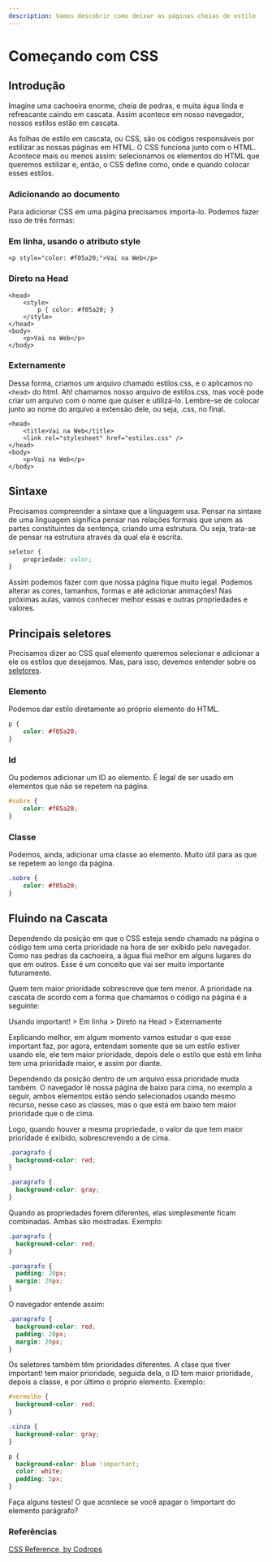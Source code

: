 ```yaml
---
description: Vamos descobrir como deixar as páginas cheias de estilo
---
```


# Começando com CSS

## Introdução

Imagine uma cachoeira enorme, cheia de pedras, e muita água linda e refrescante caindo em cascata. Assim acontece em nosso navegador, nossos estilos estão em cascata.

As folhas de estilo em cascata, ou CSS, são os códigos responsáveis por estilizar as nossas páginas em HTML. O CSS funciona junto com o HTML. Acontece mais ou menos assim: selecionamos os elementos do HTML que queremos estilizar e, então, o CSS define como, onde e quando colocar esses estilos.

### Adicionando ao documento

Para adicionar CSS em uma página precisamos importa-lo. Podemos fazer isso de três formas:

### Em linha, usando o atributo style

```markup
<p style="color: #f05a20;">Vai na Web</p>
```

### Direto na Head

```markup
<head>
    <style>
        p { color: #f05a20; }
    </style>
</head>
<body>
    <p>Vai na Web</p>
</body>
```

### Externamente

Dessa forma, criamos um arquivo chamado estilos.css, e o aplicamos no `<head>` do html. Ah! chamamos nosso arquivo de estilos.css, mas você pode criar um arquivo com o nome que quiser e utilizá-lo. Lembre-se de colocar junto ao nome do arquivo a extensão dele, ou seja, .css, no final.

```markup
<head>
    <title>Vai na Web</title>
    <link rel="stylesheet" href="estilos.css" />
</head>
<body>
    <p>Vai na Web</p>
</body>
```

## Sintaxe

Precisamos compreender a sintaxe que a linguagem usa. Pensar na sintaxe de uma linguagem significa pensar nas relações formais que unem as partes constituintes da sentença, criando uma estrutura. Ou seja, trata-se de pensar na estrutura através da qual ela é escrita.

```css
seletor {
    propriedade: valor;
}
```

Assim podemos fazer com que nossa página fique muito legal. Podemos alterar as cores, tamanhos, formas e até adicionar animações! Nas próximas aulas, vamos conhecer melhor essas e outras propriedades e valores.

## Principais seletores

Precisamos dizer ao CSS qual elemento queremos selecionar e adicionar a ele os estilos que desejamos. Mas, para isso, devemos entender sobre os [seletores](https://code.tutsplus.com/pt/tutorials/the-30-css-selectors-you-must-memorize--net-16048).

### Elemento

Podemos dar estilo diretamente ao próprio elemento do HTML.

```css
p {
    color: #f05a20;
}
```

### Id

Ou podemos adicionar um ID ao elemento. É legal de ser usado em elementos que não se repetem na página.

```css
#sobre {
    color: #f05a20;
}
```

### Classe

Podemos, ainda, adicionar uma classe ao elemento. Muito útil para as que se repetem ao longo da página.

```css
.sobre {
    color: #f05a20;
}
```

## Fluindo na Cascata

Dependendo da posição em que o CSS esteja sendo chamado na página o código tem uma certa prioridade na hora de ser exibido pelo navegador. Como nas pedras da cachoeira, a água flui melhor em alguns lugares do que em outros. Esse é um conceito que vai ser muito importante futuramente.

Quem tem maior prioridade sobrescreve que tem menor. A prioridade na cascata de acordo com a forma que chamamos o código na página é a seguinte:

Usando important! &gt; Em linha &gt; Direto na Head &gt; Externamente

Explicando melhor, em algum momento vamos estudar o que esse important faz, por agora, entendam somente que se um estilo estiver usando ele, ele tem maior prioridade, depois dele o estilo que está em linha tem uma prioridade maior, e assim por diante.

Dependendo da posição dentro de um arquivo essa prioridade muda também. O navegador lê nossa página de baixo para cima, no exemplo a seguir, ambos elementos estão sendo selecionados usando mesmo recurso, nesse caso as classes, mas o que está em baixo tem maior prioridade que o de cima.

Logo, quando houver a mesma propriedade, o valor da que tem maior prioridade é exibido, sobrescrevendo a de cima.

```css
.paragrafo {
  background-color: red;
}

.paragrafo {
  background-color: gray;
}
```

Quando as propriedades forem diferentes, elas simplesmente ficam combinadas. Ambas são mostradas. Exemplo:

```css
.paragrafo {
  background-color: red;
}

.paragrafo {
  padding: 20px;
  margin: 20px;
}
```

O navegador entende assim:

```css
.paragrafo {
  background-color: red;
  padding: 20px;
  margin: 20px;
}
```

Os seletores também têm prioridades diferentes. A clase que tiver important! tem maior prioridade, seguida dela, o ID tem maior prioridade, depois a classe, e por último o próprio elemento. Exemplo:

```css
#vermelho {
  background-color: red;
}

.cinza {
  background-color: gray; 
}

p {
  background-color: blue !important;
  color: white;
  padding: 5px;
}
```

Faça alguns testes! O que acontece se você apagar o !important do elemento parágrafo?

### Referências

[CSS Reference, by Codrops](https://tympanus.net/codrops/css_reference/)

